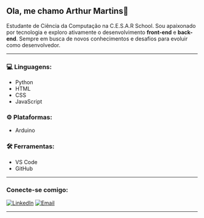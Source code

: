 ## Ola, me chamo Arthur Martins👋

Estudante de Ciência da Computação na C.E.S.A.R School. Sou apaixonado por tecnologia e exploro ativamente o desenvolvimento **front-end** e **back-end**. Sempre em busca de novos conhecimentos e desafios para evoluir como desenvolvedor.

---

### 💻 Linguagens:
- Python
- HTML
- CSS
- JavaScript

### ⚙️ Plataformas:
- Arduino

### 🛠️ Ferramentas:
- VS Code
- GitHub

---

### Conecte-se comigo:
[![LinkedIn](https://img.shields.io/badge/LinkedIn-0077B5?style=for-the-badge&logo=linkedin&logoColor=white)](https://www.linkedin.com/in/arthur-martins-0b4421369?utm_source=share&utm_campaign=share_via&utm_content=profile&utm_medium=ios_app)
[![Email](https://img.shields.io/badge/Email-D14836?style=for-the-badge&logo=gmail&logoColor=white)](mailto:arthurmarmed1234@gmail.com)

---
